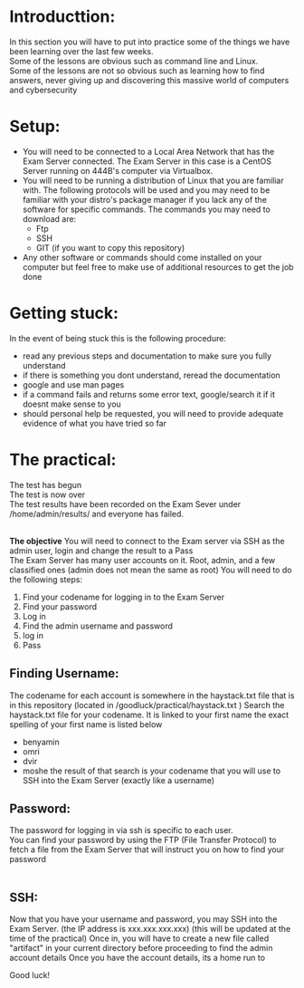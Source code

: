 # Introducttion:
In this section you will have to put into practice some of the things we have been learning over the last few weeks. 
</br>
Some of the lessons are obvious such as command line and Linux.
</br>
Some of the lessons are not so obvious such as learning how to find answers, never giving up and discovering this massive world of computers and cybersecurity

# Setup:
- You will need to be connected to a Local Area Network that has the Exam Server connected. The Exam Server in this case is a CentOS Server running on 444B's computer via Virtualbox.
- You will need to be running a distribution of Linux that you are familiar with. The following protocols will be used and you may need to be familiar with your distro's package manager if you lack any of the software for specific commands. The commands you may need to download are:
  - Ftp
  - SSH
  - GIT (if you want to copy this repository)
- Any other software or commands should come installed on your computer but feel free to make use of additional resources to get the job done

# Getting stuck:
In the event of being stuck this is the following procedure:
- read any previous steps and documentation to make sure you fully understand
- if there is something you dont understand, reread the documentation
- google and use man pages
- if a command fails and returns some error text, google/search it if it doesnt make sense to you
- should personal help be requested, you will need to provide adequate evidence of what you have tried so far


# The practical:
The test has begun</br>
The test is now over</br>
The test results have been recorded on the Exam Sever under /home/admin/results/ and everyone has failed.
</br>
</br>

**The objective** You will need to connect to the Exam server via SSH as the admin user, login and change the result to a Pass
</br>
The Exam Server has many user accounts on it. Root, admin, and a few classified ones (admin does not mean the same as root)
You will need to do the following steps:
1. Find your codename for logging in to the Exam Server
2. Find your password
3. Log in
4. Find the admin username and password
5. log in
6. Pass

## Finding Username:
The codename for each account is somewhere in the haystack.txt file that is in this repository (located in /goodluck/practical/haystack.txt )
Search the haystack.txt file for your codename. It is linked to your first name
the exact spelling of your first name is listed below
- benyamin
- omri
- dvir
- moshe
the result of that search is your codename that you will use to SSH into the Exam Server (exactly like a username)

## Password:
The password for logging in via ssh is specific to each user. </br>
You can find your password by using the FTP (File Transfer Protocol) to fetch a file from the Exam Server that will instruct you on how to find your password </br>
</br>


## SSH:
Now that you have your username and password, you may SSH into the Exam Server. (the IP address is xxx.xxx.xxx.xxx) (this will be updated at the time of the practical)
Once in, you will have to create a new file called "artifact" in your current directory before proceeding to find the admin account details
Once you have the account details, its a home run to


Good luck!








